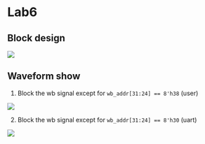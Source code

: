 # Lab6

## Block design

![](https://github.com/jxes993409/2023-Spring-SoC-Design/blob/main/Lab6/waveform/block.png)

## Waveform show

1. Block the wb signal except for `wb_addr[31:24] == 8'h38` (user)

![](https://github.com/jxes993409/2023-Spring-SoC-Design/blob/main/Lab6/waveform/user.png)

2. Block the wb signal except for `wb_addr[31:24] == 8'h30` (uart)

![](https://github.com/jxes993409/2023-Spring-SoC-Design/blob/main/Lab6/waveform/uart.png)

